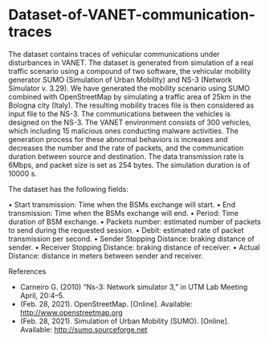 # Dataset-of-VANET-communication-traces

The dataset contains traces of vehicular communications under disturbances in VANET. The dataset is generated from simulation of a real traffic scenario using a compound of two software, the vehicular mobility generator SUMO (Simulation of Urban Mobility) and NS-3 (Network Simulator v. 3.29). We have generated the mobility scenario using SUMO combined with OpenStreetMap by simulating a traffic area of 25km in the Bologna city (Italy). The resulting mobility traces file is then considered as input file to the NS-3. The communications between the vehicles is designed on the NS-3. The VANET environment consists of 300 vehicles, which including 15 malicious ones conducting malware activities. The generation process for these abnormal behaviors is increases and decreases the number and the rate of packets, and the communication duration between source and destination. The data transmission rate is 6Mbps, and packet size is set as 254 bytes. The simulation duration is of 10000 s.

The dataset has the following fields:

•	Start transmission: Time when the BSMs exchange will start.
•	End transmission: Time when the BSMs exchange will end.
•	Period: Time duration of BSM exchange.
•	Packets number: estimated number of packets to send during the requested session.
•	Debit: estimated rate of packet transmission per second.
•	Sender Stopping Distance: braking distance of sender.
•	Receiver Stopping Distance: braking distance of receiver.
•	Actual Distance: distance in meters between sender and receiver.



References
- Carneiro G. (2010) “Ns-3: Network simulator 3,” in UTM Lab Meeting April, 20:4–5.
- (Feb. 28, 2021). OpenStreetMap. [Online]. Available: http://www.openstreetmap.org
- (Feb. 28, 2021). Simulation of Urban Mobility (SUMO). [Online]. Available: http://sumo.sourceforge.net
